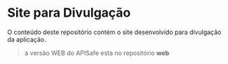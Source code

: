 # Site para Divulgação

O conteúdo deste repositório contém o site desenvolvido para divulgação da aplicação.

> a versão WEB do APISafe esta no repositório **web**